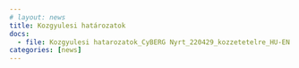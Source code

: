 ```yaml
---
# layout: news
title: Kozgyulesi határozatok
docs:
  - file: Kozgyulesi hatarozatok_CyBERG Nyrt_220429_kozzetetelre_HU-EN.pdf
categories: [news]
---
```

